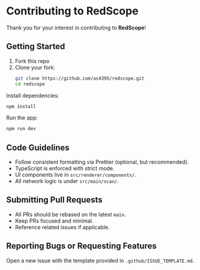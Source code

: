 # Contributing to RedScope

Thank you for your interest in contributing to **RedScope**!

## Getting Started

1. Fork this repo
2. Clone your fork:
   ```bash
   git clone https://github.com/as4395/redscope.git
   cd redscope
   ```

Install dependencies:
```bash
npm install
```
Run the app:
```bash
npm run dev
```

## Code Guidelines

- Follow consistent formatting via Prettier (optional, but recommended).
- TypeScript is enforced with strict mode.
- UI components live in `src/renderer/components/`.
- All network logic is under `src/main/scan/`.

## Submitting Pull Requests

- All PRs should be rebased on the latest `main`.
- Keep PRs focused and minimal.
- Reference related issues if applicable.

## Reporting Bugs or Requesting Features

Open a new issue with the template provided in `.github/ISSUE_TEMPLATE.md`.
